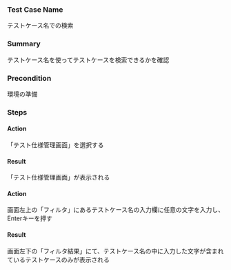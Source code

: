 ### Test Case Name
テストケース名での検索

### Summary
テストケース名を使ってテストケースを検索できるかを確認

### Precondition
環境の準備

### Steps

#### Action
「テスト仕様管理画面」を選択する
#### Result
「テスト仕様管理画面」が表示される

#### Action
画面左上の「フィルタ」にあるテストケース名の入力欄に任意の文字を入力し、Enterキーを押す
#### Result
画面左下の「フィルタ結果」にて、テストケース名の中に入力した文字が含まれているテストケースのみが表示される
